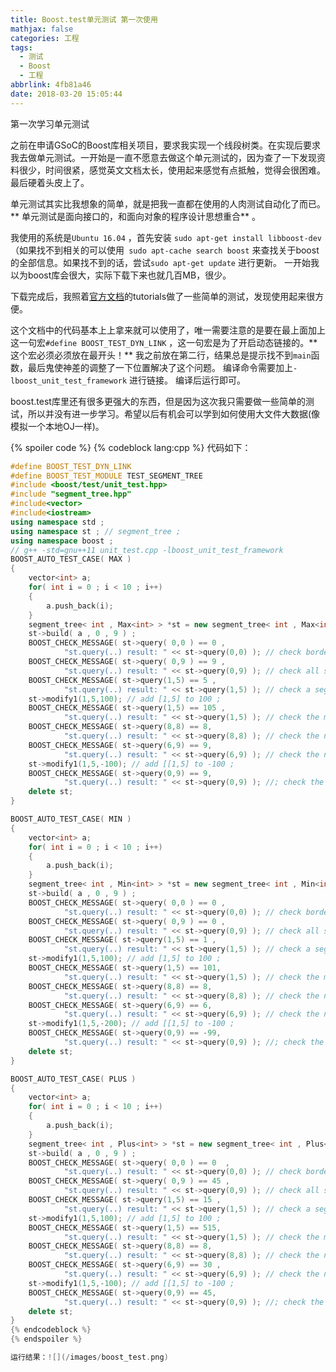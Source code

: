 ```yaml
---
title: Boost.test单元测试 第一次使用
mathjax: false
categories: 工程
tags:
  - 测试
  - Boost
  - 工程
abbrlink: 4fb81a46
date: 2018-03-20 15:05:44
---
```



第一次学习单元测试
<!--more-->

之前在申请GSoC的Boost库相关项目，要求我实现一个线段树类。在实现后要求我去做单元测试。一开始是一直不愿意去做这个单元测试的，因为查了一下发现资料很少，时间很紧，感觉英文文档太长，使用起来感觉有点抵触，觉得会很困难。
最后硬着头皮上了。

单元测试其实比我想象的简单，就是把我一直都在使用的人肉测试自动化了而已。
** 单元测试是面向接口的，和面向对象的程序设计思想重合** 。

我使用的系统是`Ubuntu 16.04` ，首先安装 `sudo apt-get install libboost-dev` （如果找不到相关的可以使用` sudo apt-cache search boost` 来查找关于boost的全部信息。如果找不到的话，尝试`sudo apt-get update` 进行更新。
一开始我以为boost库会很大，实际下载下来也就几百MB，很少。

下载完成后，我照着[官方文档](http://www.boost.org/doc/libs/1_66_0/libs/test/doc/html/boost_test/practical_usage_recommendations/tutorials/bt_and_tdd.html)的tutorials做了一些简单的测试，发现使用起来很方便。


这个文档中的代码基本上上拿来就可以使用了，唯一需要注意的是要在最上面加上这一句宏`#define BOOST_TEST_DYN_LINK` ，这一句宏是为了开启动态链接的。** 这个宏必须必须放在最开头！** 我之前放在第二行，结果总是提示找不到`main`函数，最后鬼使神差的调整了一下位置解决了这个问题。
编译命令需要加上`-lboost_unit_test_framework` 进行链接。
编译后运行即可。

boost.test库里还有很多更强大的东西，但是因为这次我只需要做一些简单的测试，所以并没有进一步学习。希望以后有机会可以学到如何使用大文件大数据(像模拟一个本地OJ一样)。


{% spoiler code %} 
{% codeblock lang:cpp %}
代码如下：
```c++
#define BOOST_TEST_DYN_LINK
#define BOOST_TEST_MODULE TEST_SEGMENT_TREE 
#include <boost/test/unit_test.hpp>
#include "segment_tree.hpp"
#include<vector>
#include<iostream>
using namespace std ;
using namespace st ; // segment_tree ;
using namespace boost ;
// g++ -std=gnu++11 unit_test.cpp -lboost_unit_test_framework
BOOST_AUTO_TEST_CASE( MAX )
{
	vector<int> a;
	for( int i = 0 ; i < 10 ; i++)
	{
		a.push_back(i);
	}
	segment_tree< int , Max<int> > *st = new segment_tree< int , Max<int> > ; 
	st->build( a , 0 , 9 ) ;
	BOOST_CHECK_MESSAGE( st->query( 0,0 ) == 0 ,   
			"st.query(..) result: " << st->query(0,0) ); // check border zero 
	BOOST_CHECK_MESSAGE( st->query( 0,9 ) == 9 ,   
			"st.query(..) result: " << st->query(0,9) ); // check all segment ; 
	BOOST_CHECK_MESSAGE( st->query(1,5) == 5 ,   
			"st.query(..) result: " << st->query(1,5) ); // check a segment ; 
	st->modify1(1,5,100); // add [1,5] to 100 ; 
	BOOST_CHECK_MESSAGE( st->query(1,5) == 105 ,   
			"st.query(..) result: " << st->query(1,5) ); // check the modify correct; 
	BOOST_CHECK_MESSAGE( st->query(8,8) == 8,   
			"st.query(..) result: " << st->query(8,8) ); // check the not modify node ; 
	BOOST_CHECK_MESSAGE( st->query(6,9) == 9,   
			"st.query(..) result: " << st->query(6,9) ); // check the not modify segment ; 
	st->modify1(1,5,-100); // add [[1,5] to -100 ; 
	BOOST_CHECK_MESSAGE( st->query(0,9) == 9,   
			"st.query(..) result: " << st->query(0,9) ); //; check the modify ;  
	delete st;
}

BOOST_AUTO_TEST_CASE( MIN )
{
	vector<int> a;
	for( int i = 0 ; i < 10 ; i++)
	{
		a.push_back(i);
	}
	segment_tree< int , Min<int> > *st = new segment_tree< int , Min<int> > ; 
	st->build( a , 0 , 9 ) ;
	BOOST_CHECK_MESSAGE( st->query( 0,0 ) == 0 ,   
			"st.query(..) result: " << st->query(0,0) ); // check border zero 
	BOOST_CHECK_MESSAGE( st->query( 0,9 ) == 0 ,   
			"st.query(..) result: " << st->query(0,9) ); // check all segment ; 
	BOOST_CHECK_MESSAGE( st->query(1,5) == 1 ,   
			"st.query(..) result: " << st->query(1,5) ); // check a segment ; 
	st->modify1(1,5,100); // add [1,5] to 100 ; 
	BOOST_CHECK_MESSAGE( st->query(1,5) == 101,   
			"st.query(..) result: " << st->query(1,5) ); // check the modify correct; 
	BOOST_CHECK_MESSAGE( st->query(8,8) == 8,   
			"st.query(..) result: " << st->query(8,8) ); // check the not modify node ; 
	BOOST_CHECK_MESSAGE( st->query(6,9) == 6,   
			"st.query(..) result: " << st->query(6,9) ); // check the not modify segment ; 
	st->modify1(1,5,-200); // add [[1,5] to -100 ; 
	BOOST_CHECK_MESSAGE( st->query(0,9) == -99,   
			"st.query(..) result: " << st->query(0,9) ); //; check the modify ;  
	delete st;
}

BOOST_AUTO_TEST_CASE( PLUS )
{
	vector<int> a;
	for( int i = 0 ; i < 10 ; i++)
	{
		a.push_back(i);
	}
	segment_tree< int , Plus<int> > *st = new segment_tree< int , Plus<int> > ; 
	st->build( a , 0 , 9 ) ;
	BOOST_CHECK_MESSAGE( st->query( 0,0 ) == 0  ,   
			"st.query(..) result: " << st->query(0,0) ); // check border zero 
	BOOST_CHECK_MESSAGE( st->query( 0,9 ) == 45 ,   
			"st.query(..) result: " << st->query(0,9) ); // check all segment ; 
	BOOST_CHECK_MESSAGE( st->query(1,5) == 15 ,   
			"st.query(..) result: " << st->query(1,5) ); // check a segment ; 
	st->modify1(1,5,100); // add [1,5] to 100 ; 
	BOOST_CHECK_MESSAGE( st->query(1,5) == 515,   
			"st.query(..) result: " << st->query(1,5) ); // check the modify correct; 
	BOOST_CHECK_MESSAGE( st->query(8,8) == 8,   
			"st.query(..) result: " << st->query(8,8) ); // check the not modify node ; 
	BOOST_CHECK_MESSAGE( st->query(6,9) == 30 ,   
			"st.query(..) result: " << st->query(6,9) ); // check the not modify segment ; 
	st->modify1(1,5,-100); // add [[1,5] to -100 ; 
	BOOST_CHECK_MESSAGE( st->query(0,9) == 45,   
			"st.query(..) result: " << st->query(0,9) ); //; check the modify ;  
	delete st;
}
{% endcodeblock %}
{% endspoiler %}

运行结果：![](/images/boost_test.png)



